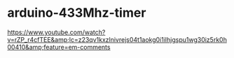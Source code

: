 # arduino-433Mhz-timer
https://www.youtube.com/watch?v=rZP_r4cfTEE&amp;lc=z23qv1kxzlnivrejs04t1aokg0i1ilhjgspu1wg30iz5rk0h00410&amp;feature=em-comments
